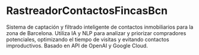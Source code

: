 # RastreadorContactosFincasBcn
Sistema de captación y filtrado inteligente de contactos inmobiliarios para la zona de Barcelona. Utiliza IA y NLP para analizar y priorizar compradores potenciales, optimizando el tiempo de visitas y evitando contactos improductivos. Basado en API de OpenAI y Google Cloud.
